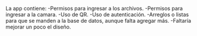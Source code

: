 La app contiene:
-Permisos para ingresar a los archivos.
-Permisos para ingresar a la camara.
-Uso de QR.
-Uso de autenticación.
-Arreglos o listas para que se manden a la base de datos, aunque falta agregar más.
-Faltaría mejorar un poco el diseño.
